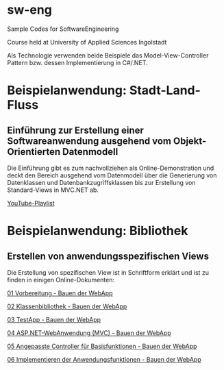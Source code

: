 # sw-eng
Sample Codes for SoftwareEngineering

Course held at University of Applied Sciences Ingolstadt

Als Technologie verwenden beide Beispiele das Model-View-Controller Pattern bzw. dessen Implementierung in C#/.NET.

# Beispielanwendung: Stadt-Land-Fluss
## Einführung zur Erstellung einer Softwareanwendung ausgehend vom Objekt-Orientierten Datenmodell

Die Einführung gibt es zum nachvollziehen als Online-Demonstration und deckt den Bereich ausgehend vom Datenmodell über die Generierung von Datenklassen und Datenbankzugriffsklassen bis zur Erstellung von Standard-Views in MVC.NET ab.

[YouTube-Playlist](https://www.youtube.com/watch?v=zQFsYHo56Mc&list=PL7y_cz-HdoR1IND0sE3bKYxNiwOt2GD52)

# Beispielanwendung: Bibliothek
## Erstellen von anwendungsspezifischen Views

Die Erstellung von spezifischen View ist in Schriftform erklärt und ist zu finden in einigen Online-Dokumenten:

[01 Vorbereitung - Bauen der WebApp](https://docs.google.com/presentation/d/19glbWFodTXd2ZRuBZ-OXyUdpeCkioWQIZ4CDWDqADlA/edit?usp=sharing)

[02 Klassenbibliothek - Bauen der WebApp](https://docs.google.com/presentation/d/1jWI3ykLyfehf5MUx2T3u2yiiPFz-MuI54CnNkdSE_zg/edit?usp=sharing)

[03 TestApp - Bauen der WebApp](https://docs.google.com/presentation/d/18iwS2LJcCHtiF4P9O3eJaCySC7t-IEeNvQaCPkMvtag/edit?usp=sharing)

[04 ASP.NET-WebAnwendung (MVC) - Bauen der WebApp](https://docs.google.com/presentation/d/14TwwTVf1p3oXRcIlXLAPzBY_3jC10SzOCCBjtAWysEw/edit?usp=sharing)

[05 Angepasste Controller für Basisfunktionen - Bauen der WebApp](https://docs.google.com/presentation/d/1Sgxrqt4RBaGHiJ35LPKq8ak_CS64zpjPf_qfRPExips/edit?usp=sharing)

[06 Implementieren der Anwendungsfunktionen - Bauen der WebApp](https://docs.google.com/presentation/d/1XeqHF0KcpS3RpShOsrGJb2IH5HoaSLX58GZS7pZrOBc/edit?usp=sharing)
